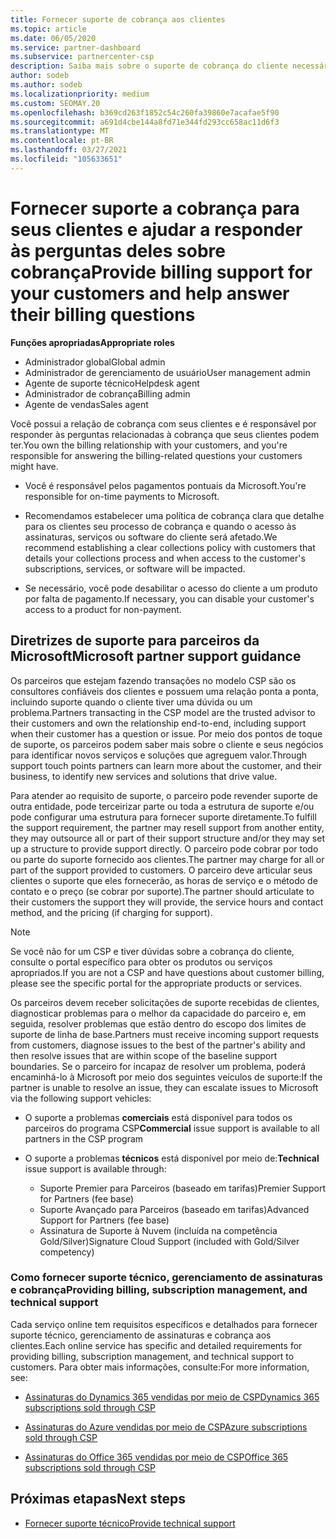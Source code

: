 ```yaml
---
title: Fornecer suporte de cobrança aos clientes
ms.topic: article
ms.date: 06/05/2020
ms.service: partner-dashboard
ms.subservice: partnercenter-csp
description: Saiba mais sobre o suporte de cobrança do cliente necessário dos parceiros do programa CSP. Esse suporte inclui a propriedade da relação de cobrança do cliente e a resposta a perguntas de cobrança.
author: sodeb
ms.author: sodeb
ms.localizationpriority: medium
ms.custom: SEOMAY.20
ms.openlocfilehash: b369cd263f1852c54c260fa39860e7acafae5f90
ms.sourcegitcommit: a691d4cbe144a8fd71e344fd293cc658ac11d6f3
ms.translationtype: MT
ms.contentlocale: pt-BR
ms.lasthandoff: 03/27/2021
ms.locfileid: "105633651"
---
```

# <a name="provide-billing-support-for-your-customers-and-help-answer-their-billing-questions"></a><span data-ttu-id="9e9f2-104">Fornecer suporte a cobrança para seus clientes e ajudar a responder às perguntas deles sobre cobrança</span><span class="sxs-lookup"><span data-stu-id="9e9f2-104">Provide billing support for your customers and help answer their billing questions</span></span>


<span data-ttu-id="9e9f2-105">**Funções apropriadas**</span><span class="sxs-lookup"><span data-stu-id="9e9f2-105">**Appropriate roles**</span></span>

- <span data-ttu-id="9e9f2-106">Administrador global</span><span class="sxs-lookup"><span data-stu-id="9e9f2-106">Global admin</span></span>
- <span data-ttu-id="9e9f2-107">Administrador de gerenciamento de usuário</span><span class="sxs-lookup"><span data-stu-id="9e9f2-107">User management admin</span></span>
- <span data-ttu-id="9e9f2-108">Agente de suporte técnico</span><span class="sxs-lookup"><span data-stu-id="9e9f2-108">Helpdesk agent</span></span>
- <span data-ttu-id="9e9f2-109">Administrador de cobrança</span><span class="sxs-lookup"><span data-stu-id="9e9f2-109">Billing admin</span></span>
- <span data-ttu-id="9e9f2-110">Agente de vendas</span><span class="sxs-lookup"><span data-stu-id="9e9f2-110">Sales agent</span></span>

<span data-ttu-id="9e9f2-111">Você possui a relação de cobrança com seus clientes e é responsável por responder às perguntas relacionadas à cobrança que seus clientes podem ter.</span><span class="sxs-lookup"><span data-stu-id="9e9f2-111">You own the billing relationship with your customers, and you're responsible for answering the billing-related questions your customers might have.</span></span>

- <span data-ttu-id="9e9f2-112">Você é responsável pelos pagamentos pontuais da Microsoft.</span><span class="sxs-lookup"><span data-stu-id="9e9f2-112">You're responsible for on-time payments to Microsoft.</span></span>

- <span data-ttu-id="9e9f2-113">Recomendamos estabelecer uma política de cobrança clara que detalhe para os clientes seu processo de cobrança e quando o acesso às assinaturas, serviços ou software do cliente será afetado.</span><span class="sxs-lookup"><span data-stu-id="9e9f2-113">We recommend establishing a clear collections policy with customers that details your collections process and when access to the customer's subscriptions, services, or software will be impacted.</span></span>

- <span data-ttu-id="9e9f2-114">Se necessário, você pode desabilitar o acesso do cliente a um produto por falta de pagamento.</span><span class="sxs-lookup"><span data-stu-id="9e9f2-114">If necessary, you can disable your customer's access to a product for non-payment.</span></span>

## <a name="microsoft-partner-support-guidance"></a><span data-ttu-id="9e9f2-115">Diretrizes de suporte para parceiros da Microsoft</span><span class="sxs-lookup"><span data-stu-id="9e9f2-115">Microsoft partner support guidance</span></span>

<span data-ttu-id="9e9f2-116">Os parceiros que estejam fazendo transações no modelo CSP são os consultores confiáveis dos clientes e possuem uma relação ponta a ponta, incluindo suporte quando o cliente tiver uma dúvida ou um problema.</span><span class="sxs-lookup"><span data-stu-id="9e9f2-116">Partners transacting in the CSP model are the trusted advisor to their customers and own the relationship end-to-end, including support when their customer has a question or issue.</span></span> <span data-ttu-id="9e9f2-117">Por meio dos pontos de toque de suporte, os parceiros podem saber mais sobre o cliente e seus negócios para identificar novos serviços e soluções que agreguem valor.</span><span class="sxs-lookup"><span data-stu-id="9e9f2-117">Through support touch points partners can learn more about the customer, and their business, to identify new services and solutions that drive value.</span></span>

<span data-ttu-id="9e9f2-118">Para atender ao requisito de suporte, o parceiro pode revender suporte de outra entidade, pode terceirizar parte ou toda a estrutura de suporte e/ou pode configurar uma estrutura para fornecer suporte diretamente.</span><span class="sxs-lookup"><span data-stu-id="9e9f2-118">To fulfill the support requirement, the partner may resell support from another entity, they may outsource all or part of their support structure and/or they may set up a structure to provide support directly.</span></span>  <span data-ttu-id="9e9f2-119">O parceiro pode cobrar por todo ou parte do suporte fornecido aos clientes.</span><span class="sxs-lookup"><span data-stu-id="9e9f2-119">The partner may charge for all or part of the support provided to customers.</span></span> <span data-ttu-id="9e9f2-120">O parceiro deve articular seus clientes o suporte que eles fornecerão, as horas de serviço e o método de contato e o preço (se cobrar por suporte).</span><span class="sxs-lookup"><span data-stu-id="9e9f2-120">The partner should articulate to their customers the support they will provide, the service hours and contact method, and the pricing (if charging for support).</span></span> 

>[!Note]
><span data-ttu-id="9e9f2-121">Se você não for um CSP e tiver dúvidas sobre a cobrança do cliente, consulte o portal específico para obter os produtos ou serviços apropriados.</span><span class="sxs-lookup"><span data-stu-id="9e9f2-121">If you are not a CSP and have questions about customer billing, please see the specific portal for the appropriate products or services.</span></span>

<span data-ttu-id="9e9f2-122">Os parceiros devem receber solicitações de suporte recebidas de clientes, diagnosticar problemas para o melhor da capacidade do parceiro e, em seguida, resolver problemas que estão dentro do escopo dos limites de suporte de linha de base.</span><span class="sxs-lookup"><span data-stu-id="9e9f2-122">Partners must receive incoming support requests from customers, diagnose issues to the best of the partner's ability and then resolve issues that are within scope of the baseline support boundaries.</span></span> <span data-ttu-id="9e9f2-123">Se o parceiro for incapaz de resolver um problema, poderá encaminhá-lo à Microsoft por meio dos seguintes veículos de suporte:</span><span class="sxs-lookup"><span data-stu-id="9e9f2-123">If the partner is unable to resolve an issue, they can escalate issues to Microsoft via the following support vehicles:</span></span>

- <span data-ttu-id="9e9f2-124">O suporte a problemas **comerciais** está disponível para todos os parceiros do programa CSP</span><span class="sxs-lookup"><span data-stu-id="9e9f2-124">**Commercial** issue support is available to all partners in the CSP program</span></span>

- <span data-ttu-id="9e9f2-125">O suporte a problemas **técnicos** está disponível por meio de:</span><span class="sxs-lookup"><span data-stu-id="9e9f2-125">**Technical** issue support is available through:</span></span>

  - <span data-ttu-id="9e9f2-126">Suporte Premier para Parceiros (baseado em tarifas)</span><span class="sxs-lookup"><span data-stu-id="9e9f2-126">Premier Support for Partners (fee base)</span></span>
  - <span data-ttu-id="9e9f2-127">Suporte Avançado para Parceiros (baseado em tarifas)</span><span class="sxs-lookup"><span data-stu-id="9e9f2-127">Advanced Support for Partners (fee base)</span></span>
  - <span data-ttu-id="9e9f2-128">Assinatura de Suporte à Nuvem (incluída na competência Gold/Silver)</span><span class="sxs-lookup"><span data-stu-id="9e9f2-128">Signature Cloud Support (included with Gold/Silver competency)</span></span>

### <a name="providing-billing-subscription-management-and-technical-support"></a><span data-ttu-id="9e9f2-129">Como fornecer suporte técnico, gerenciamento de assinaturas e cobrança</span><span class="sxs-lookup"><span data-stu-id="9e9f2-129">Providing billing, subscription management, and technical support</span></span> 

<span data-ttu-id="9e9f2-130">Cada serviço online tem requisitos específicos e detalhados para fornecer suporte técnico, gerenciamento de assinaturas e cobrança aos clientes.</span><span class="sxs-lookup"><span data-stu-id="9e9f2-130">Each online service has specific and detailed requirements for providing billing, subscription management, and technical support to customers.</span></span> <span data-ttu-id="9e9f2-131">Para obter mais informações, consulte:</span><span class="sxs-lookup"><span data-stu-id="9e9f2-131">For more information, see:</span></span>

- [<span data-ttu-id="9e9f2-132">Assinaturas do Dynamics 365 vendidas por meio de CSP</span><span class="sxs-lookup"><span data-stu-id="9e9f2-132">Dynamics 365 subscriptions sold through CSP</span></span>](https://www.microsoftpartnercommunity.com/t5/CSP/Microsoft-Partner-Support-Guidance/m-p/5262#M30)

- [<span data-ttu-id="9e9f2-133">Assinaturas do Azure vendidas por meio de CSP</span><span class="sxs-lookup"><span data-stu-id="9e9f2-133">Azure subscriptions sold through CSP</span></span>](https://www.microsoftpartnercommunity.com/t5/CSP/Microsoft-Partner-Support-Guidance/m-p/5263#M31)

- [<span data-ttu-id="9e9f2-134">Assinaturas do Office 365 vendidas por meio de CSP</span><span class="sxs-lookup"><span data-stu-id="9e9f2-134">Office 365 subscriptions sold through CSP</span></span>](https://www.microsoftpartnercommunity.com/t5/CSP/Microsoft-Partner-Support-Guidance/m-p/5264#M32)
 
## <a name="next-steps"></a><span data-ttu-id="9e9f2-135">Próximas etapas</span><span class="sxs-lookup"><span data-stu-id="9e9f2-135">Next steps</span></span>

- [<span data-ttu-id="9e9f2-136">Fornecer suporte técnico</span><span class="sxs-lookup"><span data-stu-id="9e9f2-136">Provide technical support</span></span>](provide-technical-support.md)